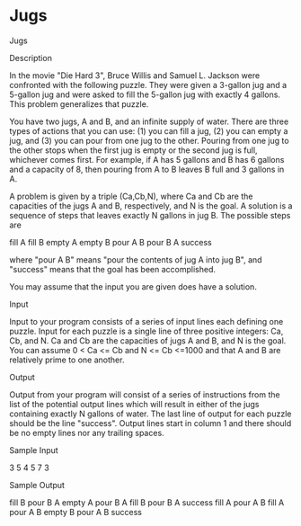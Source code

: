 # Jugs

Jugs

Description

In the movie "Die Hard 3", Bruce Willis and Samuel L. Jackson were confronted with the following puzzle. They were given a 3-gallon jug and a 5-gallon jug and were asked to fill the 5-gallon jug with exactly 4 gallons. This problem generalizes that puzzle. 

You have two jugs, A and B, and an infinite supply of water. There are three types of actions that you can use: (1) you can fill a jug, (2) you can empty a jug, and (3) you can pour from one jug to the other. Pouring from one jug to the other stops when the first jug is empty or the second jug is full, whichever comes first. For example, if A has 5 gallons and B has 6 gallons and a capacity of 8, then pouring from A to B leaves B full and 3 gallons in A. 

A problem is given by a triple (Ca,Cb,N), where Ca and Cb are the capacities of the jugs A and B, respectively, and N is the goal. A solution is a sequence of steps that leaves exactly N gallons in jug B. The possible steps are 

fill A 
fill B 
empty A 
empty B 
pour A B 
pour B A 
success 

where "pour A B" means "pour the contents of jug A into jug B", and "success" means that the goal has been accomplished. 

You may assume that the input you are given does have a solution.

Input

Input to your program consists of a series of input lines each defining one puzzle. Input for each puzzle is a single line of three positive integers: Ca, Cb, and N. Ca and Cb are the capacities of jugs A and B, and N is the goal. You can assume 0 < Ca <= Cb and N <= Cb <=1000 and that A and B are relatively prime to one another.

Output

Output from your program will consist of a series of instructions from the list of the potential output lines which will result in either of the jugs containing exactly N gallons of water. The last line of output for each puzzle should be the line "success". Output lines start in column 1 and there should be no empty lines nor any trailing spaces.

Sample Input

3 5 4 
5 7 3 

Sample Output

fill B 
pour B A 
empty A 
pour B A 
fill B 
pour B A 
success 
fill A 
pour A B 
fill A 
pour A B 
empty B 
pour A B 
success 
